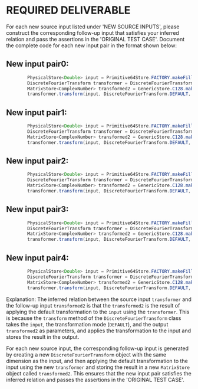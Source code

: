 # REQUIRED DELIVERABLE
For each new source input listed under 'NEW SOURCE INPUTS', please construct the corresponding follow-up input that satisfies your inferred relation and pass the assertions in the 'ORIGINAL TEST CASE'. Document the complete code for each new input pair in the format shown below:
## New input pair0:
```java
        PhysicalStore<Double> input = Primitive64Store.FACTORY.makeFilled(5, 1, Uniform.of(-10, 20));
        DiscreteFourierTransform transformer = DiscreteFourierTransform.newInstance(5);
        MatrixStore<ComplexNumber> transformed2 = GenericStore.C128.makeDense(input.size(), 1);
        transformer.transform(input, DiscreteFourierTransform.DEFAULT, (PhysicalStore<ComplexNumber>) transformed2);
```

## New input pair1:
```java
        PhysicalStore<Double> input = Primitive64Store.FACTORY.makeFilled(7, 1, Uniform.of(-5, 15));
        DiscreteFourierTransform transformer = DiscreteFourierTransform.newInstance(7);
        MatrixStore<ComplexNumber> transformed2 = GenericStore.C128.makeDense(input.size(), 1);
        transformer.transform(input, DiscreteFourierTransform.DEFAULT, (PhysicalStore<ComplexNumber>) transformed2);
```

## New input pair2:
```java
        PhysicalStore<Double> input = Primitive64Store.FACTORY.makeFilled(3, 1, Uniform.of(-8, 12));
        DiscreteFourierTransform transformer = DiscreteFourierTransform.newInstance(3);
        MatrixStore<ComplexNumber> transformed2 = GenericStore.C128.makeDense(input.size(), 1);
        transformer.transform(input, DiscreteFourierTransform.DEFAULT, (PhysicalStore<ComplexNumber>) transformed2);
```

## New input pair3:
```java
        PhysicalStore<Double> input = Primitive64Store.FACTORY.makeFilled(2, 1, Uniform.of(-3, 7));
        DiscreteFourierTransform transformer = DiscreteFourierTransform.newInstance(2);
        MatrixStore<ComplexNumber> transformed2 = GenericStore.C128.makeDense(input.size(), 1);
        transformer.transform(input, DiscreteFourierTransform.DEFAULT, (PhysicalStore<ComplexNumber>) transformed2);
```

## New input pair4:
```java
        PhysicalStore<Double> input = Primitive64Store.FACTORY.makeFilled(1, 1, Uniform.of(-1, 1));
        DiscreteFourierTransform transformer = DiscreteFourierTransform.newInstance(1);
        MatrixStore<ComplexNumber> transformed2 = GenericStore.C128.makeDense(input.size(), 1);
        transformer.transform(input, DiscreteFourierTransform.DEFAULT, (PhysicalStore<ComplexNumber>) transformed2);
```

Explanation:
The inferred relation between the source input `transformer` and the follow-up input `transformed2` is that the `transformed2` is the result of applying the default transformation to the `input` using the `transformer`. This is because the `transform` method of the `DiscreteFourierTransform` class takes the `input`, the transformation mode (`DEFAULT`), and the output `transformed2` as parameters, and applies the transformation to the input and stores the result in the output.

For each new source input, the corresponding follow-up input is generated by creating a new `DiscreteFourierTransform` object with the same dimension as the input, and then applying the default transformation to the input using the new `transformer` and storing the result in a new `MatrixStore` object called `transformed2`. This ensures that the new input pair satisfies the inferred relation and passes the assertions in the 'ORIGINAL TEST CASE'.
